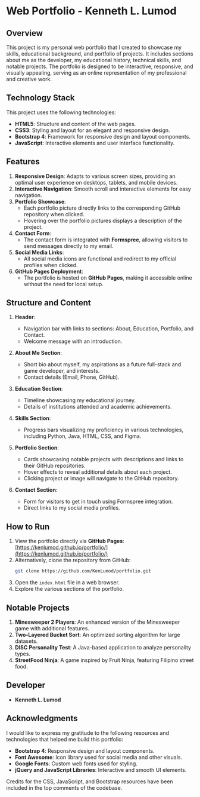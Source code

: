 # Web Portfolio - Kenneth L. Lumod

## Overview
This project is my personal web portfolio that I created to showcase my skills, educational background, and portfolio of projects. It includes sections about me as the developer, my educational history, technical skills, and notable projects. The portfolio is designed to be interactive, responsive, and visually appealing, serving as an online representation of my professional and creative work.

## Technology Stack
This project uses the following technologies:

- **HTML5**: Structure and content of the web pages.
- **CSS3**: Styling and layout for an elegant and responsive design.
- **Bootstrap 4**: Framework for responsive design and layout components.
- **JavaScript**: Interactive elements and user interface functionality.

## Features
1. **Responsive Design**: Adapts to various screen sizes, providing an optimal user experience on desktops, tablets, and mobile devices.
2. **Interactive Navigation**: Smooth scroll and interactive elements for easy navigation.
3. **Portfolio Showcase**:
   - Each portfolio picture directly links to the corresponding GitHub repository when clicked.
   - Hovering over the portfolio pictures displays a description of the project.
4. **Contact Form**:
   - The contact form is integrated with **Formspree**, allowing visitors to send messages directly to my email.
5. **Social Media Links**:
   - All social media icons are functional and redirect to my official profiles when clicked.
6. **GitHub Pages Deployment**:
   - The portfolio is hosted on **GitHub Pages**, making it accessible online without the need for local setup.

## Structure and Content
1. **Header**:
   - Navigation bar with links to sections: About, Education, Portfolio, and Contact.
   - Welcome message with an introduction.

2. **About Me Section**:
   - Short bio about myself, my aspirations as a future full-stack and game developer, and interests.
   - Contact details (Email, Phone, GitHub).

3. **Education Section**:
   - Timeline showcasing my educational journey.
   - Details of institutions attended and academic achievements.

4. **Skills Section**:
   - Progress bars visualizing my proficiency in various technologies, including Python, Java, HTML, CSS, and Figma.

5. **Portfolio Section**:
   - Cards showcasing notable projects with descriptions and links to their GitHub repositories.
   - Hover effects to reveal additional details about each project.
   - Clicking project or image will navigate to the GitHub repository.

6. **Contact Section**:
   - Form for visitors to get in touch using Formspree integration.
   - Direct links to my social media profiles.

## How to Run
1. View the portfolio directly via **GitHub Pages**:
   [https://kenlumod.github.io/portfolio/](https://kenlumod.github.io/portfolio/)
2. Alternatively, clone the repository from GitHub:
   ```bash
   git clone https://github.com/KenLumod/portfolio.git
   ```
3. Open the `index.html` file in a web browser.
4. Explore the various sections of the portfolio.

## Notable Projects
1. **Minesweeper 2 Players**: An enhanced version of the Minesweeper game with additional features.
2. **Two-Layered Bucket Sort**: An optimized sorting algorithm for large datasets.
3. **DISC Personality Test**: A Java-based application to analyze personality types.
4. **StreetFood Ninja**: A game inspired by Fruit Ninja, featuring Filipino street food.

## Developer
- **Kenneth L. Lumod**

## Acknowledgments
I would like to express my gratitude to the following resources and technologies that helped me build this portfolio:

- **Bootstrap 4**: Responsive design and layout components.
- **Font Awesome**: Icon library used for social media and other visuals.
- **Google Fonts**: Custom web fonts used for styling.
- **jQuery and JavaScript Libraries**: Interactive and smooth UI elements.

Credits for the CSS, JavaScript, and Bootstrap resources have been included in the top comments of the codebase.

